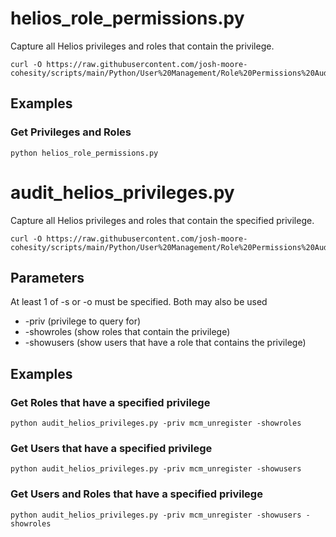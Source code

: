 # **helios_role_permissions.py**

   Capture all Helios privileges and roles that contain the privilege.

    curl -O https://raw.githubusercontent.com/josh-moore-cohesity/scripts/main/Python/User%20Management/Role%20Permissions%20Audit/helios_role_permissions.py
   
## **Examples**

### Get Privileges and Roles
    python helios_role_permissions.py

# **audit_helios_privileges.py**

   Capture all Helios privileges and roles that contain the specified privilege.

    curl -O https://raw.githubusercontent.com/josh-moore-cohesity/scripts/main/Python/User%20Management/Role%20Permissions%20Audit/audit_helios_privileges.py

## **Parameters**
   At least 1 of -s or -o must be specified.  Both may also be used
* -priv (privilege to query for)
* -showroles (show roles that contain the privilege)
* -showusers (show users that have a role that contains the privilege)
  
## **Examples**

### Get Roles that have a specified privilege
    python audit_helios_privileges.py -priv mcm_unregister -showroles

### Get Users that have a specified privilege
    python audit_helios_privileges.py -priv mcm_unregister -showusers

### Get Users and Roles that have a specified privilege
    python audit_helios_privileges.py -priv mcm_unregister -showusers -showroles
    

